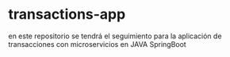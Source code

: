 # transactions-app
en este repositorio se tendrá el seguimiento para la aplicación de transacciones con microservicios en JAVA SpringBoot
